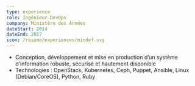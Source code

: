 ```yaml
---
type: experience
role: Ingénieur DevOps
company: Ministère des Armées
dateStart: 2014
dateEnd: 2017
icon: /resume/experiences/mindef.svg
---
```

* Conception, développement et mise en production d’un système d’information robuste, sécurisé et hautement disponible
* Technologies : OpenStack, Kubernetes, Ceph, Puppet, Ansible, Linux (Debian/CoreOS), Python, Ruby